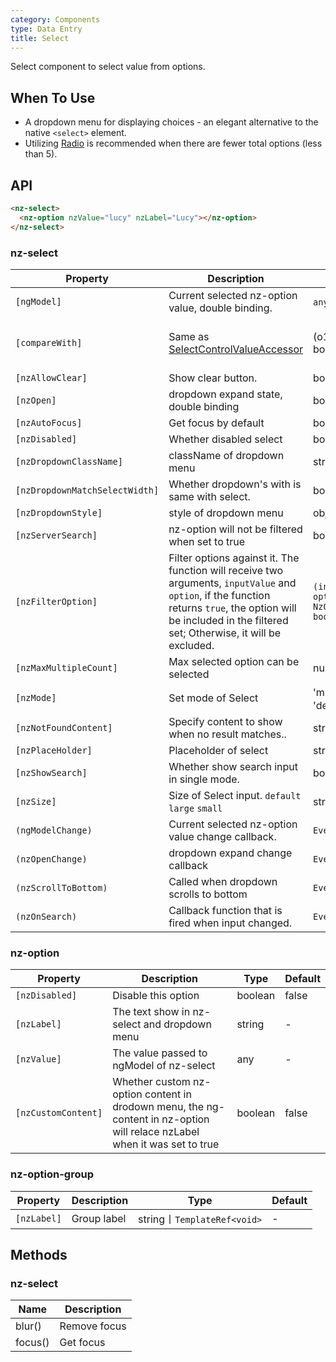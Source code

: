```yaml
---
category: Components
type: Data Entry
title: Select
---
```


Select component to select value from options.

## When To Use

- A dropdown menu for displaying choices - an elegant alternative to the native `<select>` element.
- Utilizing [Radio](/components/radio/en) is recommended when there are fewer total options (less than 5).

## API

```html
<nz-select>
  <nz-option nzValue="lucy" nzLabel="Lucy"></nz-option>
</nz-select>
```

### nz-select

| Property | Description | Type | Default |
| -------- | ----------- | ---- | ------- |
| `[ngModel]` | Current selected nz-option value, double binding. | `any 丨 any[]` | - |
| `[compareWith]` | Same as [SelectControlValueAccessor](https://angular.io/api/forms/SelectControlValueAccessor#caveat-option-selection) | (o1: any, o2: any) => boolean | (o1: any, o2: any) => o1===o2 |
| `[nzAllowClear]` | Show clear button. | boolean | false |
| `[nzOpen]` | dropdown expand state, double binding | boolean | false |
| `[nzAutoFocus]` | Get focus by default | boolean | false |
| `[nzDisabled]` | Whether disabled select | boolean | false |
| `[nzDropdownClassName]` | className of dropdown menu | string | - |
| `[nzDropdownMatchSelectWidth]` | Whether dropdown's with is same with select. | boolean | true |
| `[nzDropdownStyle]` | style of dropdown menu | object | - |
| `[nzServerSearch]` | nz-option will not be filtered when set to true | boolean | false |
| `[nzFilterOption]` | Filter options against it. The function will receive two arguments, `inputValue` and `option`, if the function returns `true`, the option will be included in the filtered set; Otherwise, it will be excluded. | `(input?: string, option?: NzOptionComponent) => boolean;` | - |
| `[nzMaxMultipleCount]` |  Max selected option can be selected | number | Infinity |
| `[nzMode]` | Set mode of Select | 'multiple' 丨 'tags' 丨 'default' | 'default' |
| `[nzNotFoundContent]` | Specify content to show when no result matches.. | string | 'Not Found' |
| `[nzPlaceHolder]` | Placeholder of select | string | - |
| `[nzShowSearch]` | Whether show search input in single mode. | boolean | false |
| `[nzSize]` | Size of Select input. `default` `large` `small` | string | default |
| `(ngModelChange)` | Current selected nz-option value change callback. | `EventEmitter<any[]>` | - |
| `(nzOpenChange)` | dropdown expand change callback | `EventEmitter<boolean>` | false |
| `(nzScrollToBottom)` | Called when dropdown scrolls to bottom | `EventEmitter<void>` | - |
| `(nzOnSearch)` | Callback function that is fired when input changed. | `EventEmitter<string>` |  |

### nz-option

| Property | Description | Type | Default |
| -------- | ----------- | ---- | ------- |
| `[nzDisabled]` | Disable this option | boolean | false |
| `[nzLabel]` | The text show in nz-select and dropdown menu | string | - |
| `[nzValue]` | The value passed to ngModel of nz-select | any | - |
| `[nzCustomContent]` | Whether custom nz-option content in drodown menu, the ng-content in nz-option will relace nzLabel when it was set to true | boolean | false |

### nz-option-group

| Property | Description | Type | Default |
| -------- | ----------- | ---- | ------- |
| `[nzLabel]` | Group label | string丨`TemplateRef<void>` | - |

## Methods

### nz-select

| Name | Description |
| --- | --- |
| blur() | Remove focus |
| focus() | Get focus |
